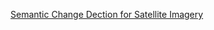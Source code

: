[Semantic Change Dection for Satellite Imagery](https://github.com/daifeng2016/Semantic-Change-Detection)
